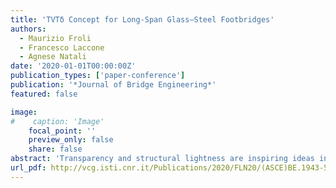 ```yaml
---
title: 'TVTδ Concept for Long-Span Glass–Steel Footbridges'
authors:
  - Maurizio Froli
  - Francesco Laccone
  - Agnese Natali
date: '2020-01-01T00:00:00Z'
publication_types: ['paper-conference']
publication: '*Journal of Bridge Engineering*'
featured: false

image:
#    caption: 'Image'
    focal_point: ''
    preview_only: false
    share: false
abstract: 'Transparency and structural lightness are inspiring ideas in the design of footbridges. Glass is the most performing transparent material to be used for structural purposes because of its high compressive strength, chemical stability, and absence of fatigue and viscosity phenomena at room temperature. However, its fragility constitutes a challenging limit in structural applications. This research provides and discusses a specific concept named TVTÎ´ (Travi Vitree Tensegrity) for lightweight long-span beam-like footbridges made of structural glass. Hence, two design approaches of fail-safe design (FSD) and damage avoidance design (DAD) are applied to guarantee adequate safety levels and postcracking serviceability, respectively, with low damages on the main components. FSD provides the adoption of structural collaboration between glass and steel. Following DAD, glass is segmented into triangular panels, and reciprocal diffuse prestress is performed by steel tendons. This strategy assures low rehabilitation costs because only collapsed elements should be replaced once failed. At ultimate limit state (ULS), the TVTÎ´ footbridge attains a global ductile behavior in which the yielding of steel tendons occurs before any fragile failure. Such result is achieved through a hierarchic calibration of the chain of failures. In glass panels, which are mostly precompressed, the buckling failure, representing the main risk, is delayed by the mutual stabilization of the panels'' compressed edges with steel clamping. However, because an accidental event may cause a localized or diffuse brittle failure of glass components, the system is designed to maintain a residual load bearing capacity in this scenario. At the serviceability limit state (SLS), the TVTÎ´ footbridge is highly stiffened by the presence of glass panes, partially encased in metallic frames. Crack initiation is delayed by precompression.'
url_pdf: http://vcg.isti.cnr.it/Publications/2020/FLN20/(ASCE)BE.1943-5592.0001514low.pdf
---
```

